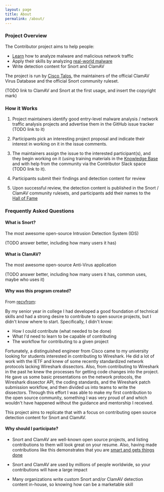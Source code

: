 ```yaml
---
layout: page
title: About
permalink: /about/
---
```

### Project Overview
The Contributor project aims to help people:
 - [Learn](../knowledge/) how to analyze malware and malicious network traffic
 - Apply their skills by analyzing [real-world malware](https://github.com/recvfrom/contributor/issues)
 - Write detection content for Snort and ClamAV

The project is run by [Cisco Talos](https://www.talosintelligence.com), the maintainers
of the official ClamAV Virus Database and the official Snort community ruleset.

(TODO link to ClamAV and Snort at the first usage, and insert the copyright mark)

### How it Works
1. Project maintainers identify good entry-level malware analysis / network
traffic analysis projects and advertise them in the GitHub issue tracker (TODO link to it)

2. Participants pick an interesting project proposal and indicate their
interest in working on it in the issue comments.

3. The maintainers assign the issue to the interested participant(s), and they
begin working on it (using training materials in the
[Knowledge Base](../knowledge/) and with help from the community via the
Contributor Slack space (TODO link to it).

4. Participants submit their findings and detection content for review

5. Upon successful review, the detection content is published in the Snort / 
ClamAV community rulesets, and participants add their names to the
[Hall of Fame](../contributions/)

### Frequently Asked Questions
#### What is Snort?
The most awesome open-source Intrusion Detection System (IDS)

(TODO answer better, including how many users it has)

#### What is ClamAV?
The most awesome open-source Anti-Virus application

(TODO answer better, including how many users it has, common uses, maybe who uses it)

#### Why was this program created?
From [recvfrom](https://github.com/recvfrom):

By my senior year in college I had developed a good foundation of technical
skills and had a strong desire to contribute to open source projects, but I
didn't know where to start.  Specifically, I didn't know:

 - How I could contribute (what needed to be done)
 - What I'd need to learn to be capable of contributing
 - The workflow for contributing to a given project

Fortunately, a distinguished engineer from Cisco came to my university looking
for students interested in contributing to Wireshark. He did a lot of work with
the IETF and knew of some recently standardized network protocols lacking
Wireshark dissectors.  Also, from contributing to Wireshark in the past he knew
the processes for getting code changes into the project.  He gave us some basic
presentations on the network protocols, the Wireshark dissector API, the coding
standards, and the Wireshark patch submission workflow, and then divided us
into teams to write the dissectors. Through this effort I was able to make my
first contribution to the open source community, something I was very proud of
and which wouldn't have happened without the guidance and mentorship I
received.

This project aims to replicate that with a focus on contributing open source
detection content for Snort and ClamAV.

#### Why should I participate?

 - Snort and ClamAV are well-known open source projects, and listing
contributions to them will look great on your resume. Also, having made
   contributions like this demonstrates that you are
   [smart and gets things done](https://www.joelonsoftware.com/2006/10/25/the-guerrilla-guide-to-interviewing-version-30/)

 - Snort and ClamAV are used by millions of people worldwide, so your
   contributions will have a large impact

 - Many organizations write custom Snort and/or ClamAV detection content
   in-house, so knowing how can be a marketable skill
